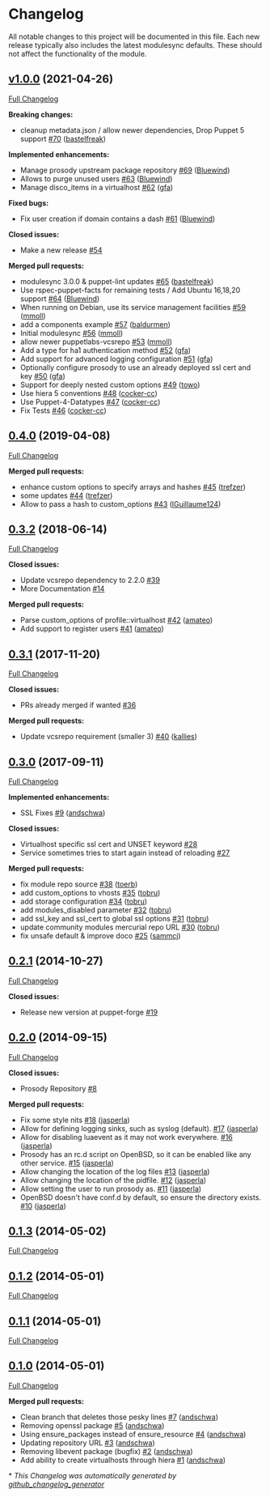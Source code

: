 # Changelog

All notable changes to this project will be documented in this file.
Each new release typically also includes the latest modulesync defaults.
These should not affect the functionality of the module.

## [v1.0.0](https://github.com/voxpupuli/puppet-prosody/tree/v1.0.0) (2021-04-26)

[Full Changelog](https://github.com/voxpupuli/puppet-prosody/compare/0.4.0...v1.0.0)

**Breaking changes:**

- cleanup metadata.json / allow newer dependencies, Drop Puppet 5 support [\#70](https://github.com/voxpupuli/puppet-prosody/pull/70) ([bastelfreak](https://github.com/bastelfreak))

**Implemented enhancements:**

- Manage prosody upstream package repository [\#69](https://github.com/voxpupuli/puppet-prosody/pull/69) ([Bluewind](https://github.com/Bluewind))
- Allows to purge unused users [\#63](https://github.com/voxpupuli/puppet-prosody/pull/63) ([Bluewind](https://github.com/Bluewind))
- Manage disco\_items in a virtualhost [\#62](https://github.com/voxpupuli/puppet-prosody/pull/62) ([gfa](https://github.com/gfa))

**Fixed bugs:**

- Fix user creation if domain contains a dash [\#61](https://github.com/voxpupuli/puppet-prosody/pull/61) ([Bluewind](https://github.com/Bluewind))

**Closed issues:**

- Make a new release [\#54](https://github.com/voxpupuli/puppet-prosody/issues/54)

**Merged pull requests:**

- modulesync 3.0.0 & puppet-lint updates [\#65](https://github.com/voxpupuli/puppet-prosody/pull/65) ([bastelfreak](https://github.com/bastelfreak))
- Use rspec-puppet-facts for remaining tests / Add Ubuntu 16,18,20 support [\#64](https://github.com/voxpupuli/puppet-prosody/pull/64) ([Bluewind](https://github.com/Bluewind))
- When running on Debian, use its service management facilities [\#59](https://github.com/voxpupuli/puppet-prosody/pull/59) ([mmoll](https://github.com/mmoll))
- add a components example [\#57](https://github.com/voxpupuli/puppet-prosody/pull/57) ([baldurmen](https://github.com/baldurmen))
- Initial modulesync [\#56](https://github.com/voxpupuli/puppet-prosody/pull/56) ([mmoll](https://github.com/mmoll))
- allow newer puppetlabs-vcsrepo [\#53](https://github.com/voxpupuli/puppet-prosody/pull/53) ([mmoll](https://github.com/mmoll))
- Add a type for ha1 authentication method [\#52](https://github.com/voxpupuli/puppet-prosody/pull/52) ([gfa](https://github.com/gfa))
- Add support for advanced logging configuration [\#51](https://github.com/voxpupuli/puppet-prosody/pull/51) ([gfa](https://github.com/gfa))
- Optionally configure prosody to use an already deployed ssl cert and key [\#50](https://github.com/voxpupuli/puppet-prosody/pull/50) ([gfa](https://github.com/gfa))
- Support for deeply nested custom options [\#49](https://github.com/voxpupuli/puppet-prosody/pull/49) ([towo](https://github.com/towo))
- Use hiera 5 conventions [\#48](https://github.com/voxpupuli/puppet-prosody/pull/48) ([cocker-cc](https://github.com/cocker-cc))
- Use Puppet-4-Datatypes [\#47](https://github.com/voxpupuli/puppet-prosody/pull/47) ([cocker-cc](https://github.com/cocker-cc))
- Fix Tests [\#46](https://github.com/voxpupuli/puppet-prosody/pull/46) ([cocker-cc](https://github.com/cocker-cc))

## [0.4.0](https://github.com/voxpupuli/puppet-prosody/tree/0.4.0) (2019-04-08)

[Full Changelog](https://github.com/voxpupuli/puppet-prosody/compare/0.3.2...0.4.0)

**Merged pull requests:**

- enhance custom options to specify arrays and hashes [\#45](https://github.com/voxpupuli/puppet-prosody/pull/45) ([trefzer](https://github.com/trefzer))
- some updates  [\#44](https://github.com/voxpupuli/puppet-prosody/pull/44) ([trefzer](https://github.com/trefzer))
- Allow to pass a hash to custom\_options [\#43](https://github.com/voxpupuli/puppet-prosody/pull/43) ([lGuillaume124](https://github.com/lGuillaume124))

## [0.3.2](https://github.com/voxpupuli/puppet-prosody/tree/0.3.2) (2018-06-14)

[Full Changelog](https://github.com/voxpupuli/puppet-prosody/compare/0.3.1...0.3.2)

**Closed issues:**

- Update vcsrepo dependency to 2.2.0 [\#39](https://github.com/voxpupuli/puppet-prosody/issues/39)
- More Documentation [\#14](https://github.com/voxpupuli/puppet-prosody/issues/14)

**Merged pull requests:**

- Parse custom\_options of profile::virtualhost [\#42](https://github.com/voxpupuli/puppet-prosody/pull/42) ([amateo](https://github.com/amateo))
- Add support to register users [\#41](https://github.com/voxpupuli/puppet-prosody/pull/41) ([amateo](https://github.com/amateo))

## [0.3.1](https://github.com/voxpupuli/puppet-prosody/tree/0.3.1) (2017-11-20)

[Full Changelog](https://github.com/voxpupuli/puppet-prosody/compare/0.3.0...0.3.1)

**Closed issues:**

- PRs already merged if wanted [\#36](https://github.com/voxpupuli/puppet-prosody/issues/36)

**Merged pull requests:**

- Update vcsrepo requirement \(smaller 3\) [\#40](https://github.com/voxpupuli/puppet-prosody/pull/40) ([kallies](https://github.com/kallies))

## [0.3.0](https://github.com/voxpupuli/puppet-prosody/tree/0.3.0) (2017-09-11)

[Full Changelog](https://github.com/voxpupuli/puppet-prosody/compare/0.2.1...0.3.0)

**Implemented enhancements:**

- SSL Fixes [\#9](https://github.com/voxpupuli/puppet-prosody/pull/9) ([andschwa](https://github.com/andschwa))

**Closed issues:**

- Virtualhost specific ssl cert and UNSET keyword [\#28](https://github.com/voxpupuli/puppet-prosody/issues/28)
- Service sometimes tries to start again instead of reloading [\#27](https://github.com/voxpupuli/puppet-prosody/issues/27)

**Merged pull requests:**

- fix module repo source [\#38](https://github.com/voxpupuli/puppet-prosody/pull/38) ([toerb](https://github.com/toerb))
- add custom\_options to vhosts [\#35](https://github.com/voxpupuli/puppet-prosody/pull/35) ([tobru](https://github.com/tobru))
- add storage configuration [\#34](https://github.com/voxpupuli/puppet-prosody/pull/34) ([tobru](https://github.com/tobru))
- add modules\_disabled parameter [\#32](https://github.com/voxpupuli/puppet-prosody/pull/32) ([tobru](https://github.com/tobru))
- add ssl\_key and ssl\_cert to global ssl options [\#31](https://github.com/voxpupuli/puppet-prosody/pull/31) ([tobru](https://github.com/tobru))
- update community modules mercurial repo URL [\#30](https://github.com/voxpupuli/puppet-prosody/pull/30) ([tobru](https://github.com/tobru))
- fix unsafe default & improve doco [\#25](https://github.com/voxpupuli/puppet-prosody/pull/25) ([sammcj](https://github.com/sammcj))

## [0.2.1](https://github.com/voxpupuli/puppet-prosody/tree/0.2.1) (2014-10-27)

[Full Changelog](https://github.com/voxpupuli/puppet-prosody/compare/0.2.0...0.2.1)

**Closed issues:**

- Release new version at puppet-forge [\#19](https://github.com/voxpupuli/puppet-prosody/issues/19)

## [0.2.0](https://github.com/voxpupuli/puppet-prosody/tree/0.2.0) (2014-09-15)

[Full Changelog](https://github.com/voxpupuli/puppet-prosody/compare/0.1.3...0.2.0)

**Closed issues:**

- Prosody Repository [\#8](https://github.com/voxpupuli/puppet-prosody/issues/8)

**Merged pull requests:**

- Fix some style nits [\#18](https://github.com/voxpupuli/puppet-prosody/pull/18) ([jasperla](https://github.com/jasperla))
- Allow for defining logging sinks, such as syslog \(default\). [\#17](https://github.com/voxpupuli/puppet-prosody/pull/17) ([jasperla](https://github.com/jasperla))
- Allow for disabling luaevent as it may not work everywhere. [\#16](https://github.com/voxpupuli/puppet-prosody/pull/16) ([jasperla](https://github.com/jasperla))
- Prosody has an rc.d script on OpenBSD, so it can be enabled like any other service. [\#15](https://github.com/voxpupuli/puppet-prosody/pull/15) ([jasperla](https://github.com/jasperla))
- Allow changing the location of the log files [\#13](https://github.com/voxpupuli/puppet-prosody/pull/13) ([jasperla](https://github.com/jasperla))
- Allow changing the location of the pidfile. [\#12](https://github.com/voxpupuli/puppet-prosody/pull/12) ([jasperla](https://github.com/jasperla))
- Allow setting the user to run prosody as. [\#11](https://github.com/voxpupuli/puppet-prosody/pull/11) ([jasperla](https://github.com/jasperla))
- OpenBSD doesn't have conf.d by default, so ensure the directory exists. [\#10](https://github.com/voxpupuli/puppet-prosody/pull/10) ([jasperla](https://github.com/jasperla))

## [0.1.3](https://github.com/voxpupuli/puppet-prosody/tree/0.1.3) (2014-05-02)

[Full Changelog](https://github.com/voxpupuli/puppet-prosody/compare/0.1.2...0.1.3)

## [0.1.2](https://github.com/voxpupuli/puppet-prosody/tree/0.1.2) (2014-05-01)

[Full Changelog](https://github.com/voxpupuli/puppet-prosody/compare/0.1.1...0.1.2)

## [0.1.1](https://github.com/voxpupuli/puppet-prosody/tree/0.1.1) (2014-05-01)

[Full Changelog](https://github.com/voxpupuli/puppet-prosody/compare/0.1.0...0.1.1)

## [0.1.0](https://github.com/voxpupuli/puppet-prosody/tree/0.1.0) (2014-05-01)

[Full Changelog](https://github.com/voxpupuli/puppet-prosody/compare/d0cb2667ba2ab40028cc9e67716f9efb1cf6b2b2...0.1.0)

**Merged pull requests:**

- Clean branch that deletes those pesky lines [\#7](https://github.com/voxpupuli/puppet-prosody/pull/7) ([andschwa](https://github.com/andschwa))
- Removing openssl package [\#5](https://github.com/voxpupuli/puppet-prosody/pull/5) ([andschwa](https://github.com/andschwa))
- Using ensure\_packages instead of ensure\_resource [\#4](https://github.com/voxpupuli/puppet-prosody/pull/4) ([andschwa](https://github.com/andschwa))
- Updating repository URL [\#3](https://github.com/voxpupuli/puppet-prosody/pull/3) ([andschwa](https://github.com/andschwa))
- Removing libevent package \(bugfix\) [\#2](https://github.com/voxpupuli/puppet-prosody/pull/2) ([andschwa](https://github.com/andschwa))
- Add ability to create virtualhosts through hiera [\#1](https://github.com/voxpupuli/puppet-prosody/pull/1) ([andschwa](https://github.com/andschwa))



\* *This Changelog was automatically generated by [github_changelog_generator](https://github.com/github-changelog-generator/github-changelog-generator)*
